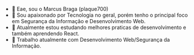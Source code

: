 - 👋 Eae, sou o Marcus Braga (plaque700)
- 👀 Sou apaixonado por Tecnologia no geral, porém tenho o principal foco em  Segurança da Informação e Desenvolvimento Web.
- 🌱 Atualmente estou estudando melhores praticas de desenvolvimento e também aprendendo React.
- 💞️ Trabalho atualmente com Desenvolvimento Web/Segurança da Informação.

<!---
plaque700/plaque700 is a ✨ special ✨ repository because its `README.md` (this file) appears on your GitHub profile.
You can click the Preview link to take a look at your changes.
--->

